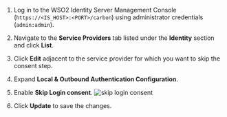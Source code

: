 
1. Log in to the WSO2 Identity Server Management Console (`https://<IS_HOST>:<PORT>/carbon`) using administrator credentials (`admin:admin`).

2. Navigate to the **Service Providers** tab listed under the **Identity** section and click **List**.

3. Click **Edit** adjacent to the service provider for which you want to skip the consent step.  

3. Expand **Local & Outbound Authentication Configuration**. 

4.  Enable **Skip Login consent**. 
    ![skip login consent](/assets/img/guides/skip-login-consent.png)
    
5.  Click **Update** to save the changes.
